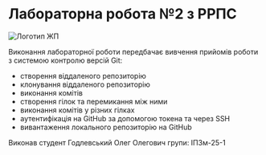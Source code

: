 # Лабораторна робота №2 з РРПС

![Логотип ЖП](https://media.ztu.edu.ua/wp-content/uploads/2020/02/Group-6-1-1536x465.png)

Виконання лабораторної роботи передбачає вивчення прийомів роботи з системою контролю версій Git:
- створення віддаленого репозиторію
- клонування віддаленого репозиторію
- виконання комітів
- створення гілок та перемикання між ними
- виконання комітів у різних гілках
- аутентифікація на GitHub за допомогою токена та через SSH
- вивантаження локального репозиторію на GitHub

Виконав студент Годлевський Олег Олегович групи: ІПЗм-25-1
